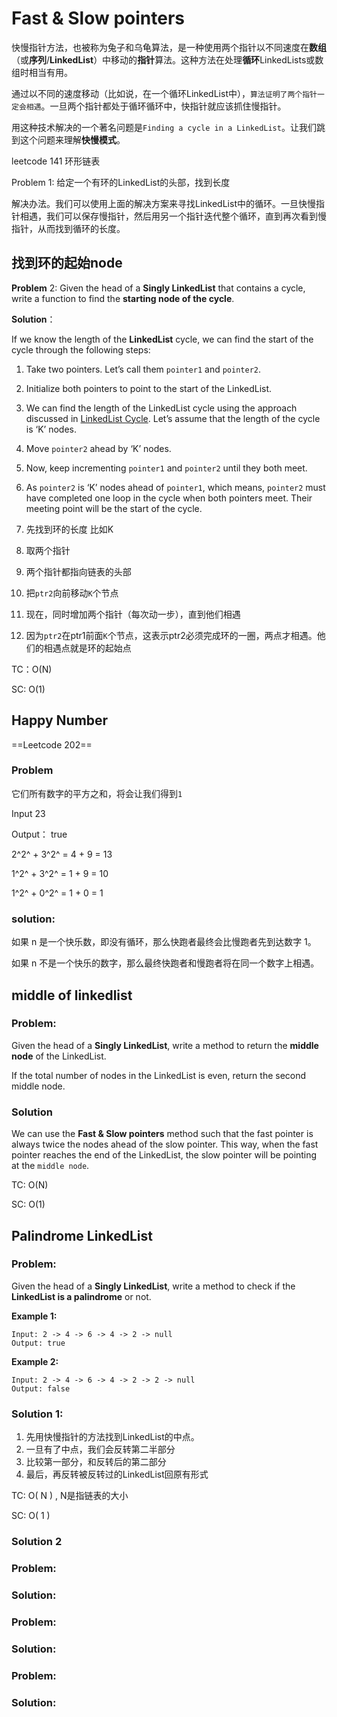 # Fast & Slow pointers





快慢指针方法，也被称为兔子和乌龟算法，是一种使用两个指针以不同速度在**数组**（或**序列**/**LinkedList**）中移动的**指针**算法。这种方法在处理**循环**LinkedLists或数组时相当有用。

通过以不同的速度移动（比如说，在一个循环LinkedList中），`算法证明了两个指针一定会相遇`。一旦两个指针都处于循环循环中，快指针就应该抓住慢指针。

用这种技术解决的一个著名问题是`Finding a cycle in a LinkedList`。让我们跳到这个问题来理解**快慢模式**。



leetcode 141 环形链表



Problem 1: 给定一个有环的LinkedList的头部，找到长度

解决办法。我们可以使用上面的解决方案来寻找LinkedList中的循环。一旦快慢指针相遇，我们可以保存慢指针，然后用另一个指针迭代整个循环，直到再次看到慢指针，从而找到循环的长度。



## 找到环的起始node

**Problem** 2: Given the head of a **Singly LinkedList** that contains a cycle, write a function to find the **starting node of the cycle**.

**Solution**：

If we know the length of the **LinkedList** cycle, we can find the start of the cycle through the following steps:

1. Take two pointers. Let’s call them `pointer1` and `pointer2`.
2. Initialize both pointers to point to the start of the LinkedList.
3. We can find the length of the LinkedList cycle using the approach discussed in [LinkedList Cycle](https://www.educative.io/collection/page/5668639101419520/5671464854355968/6556337280385024). Let’s assume that the length of the cycle is ‘K’ nodes.
4. Move `pointer2` ahead by ‘K’ nodes.
5. Now, keep incrementing `pointer1` and `pointer2` until they both meet.
6. As `pointer2` is ‘K’ nodes ahead of `pointer1`, which means, `pointer2` must have completed one loop in the cycle when both pointers meet. Their meeting point will be the start of the cycle.

1. 先找到环的长度 比如K
2. 取两个指针
3. 两个指针都指向链表的头部
4. 把`ptr2`向前移动`K`个节点
5. 现在，同时增加两个指针（每次动一步），直到他们相遇
6. 因为`ptr2`在ptr1前面`K`个节点，这表示ptr2必须完成环的一圈，两点才相遇。他们的相遇点就是环的起始点

TC：O(N)

SC:  O(1)



## Happy Number

==Leetcode 202==

### Problem

它们所有数字的平方之和，将会让我们得到`1`

Input 23

Output： true

2^2^ + 3^2^ = 4 + 9 = 13

1^2^ + 3^2^ = 1 + 9 = 10

1^2^ + 0^2^ = 1 + 0 = 1



### solution:

如果 n 是一个快乐数，即没有循环，那么快跑者最终会比慢跑者先到达数字 1。

如果 n 不是一个快乐的数字，那么最终快跑者和慢跑者将在同一个数字上相遇。



## middle of linkedlist

### Problem:

Given the head of a **Singly LinkedList**, write a method to return the **middle node** of the LinkedList.



If the total number of nodes in the LinkedList is even, return the second middle node.

### Solution

We can use the **Fast & Slow pointers** method such that the fast pointer is always twice the nodes ahead of the slow pointer. This way, when the fast pointer reaches the end of the LinkedList, the slow pointer will be pointing at the `middle node`.



TC: O(N)

SC: O(1)



## Palindrome LinkedList



### Problem:

Given the head of a **Singly LinkedList**, write a method to check if the **LinkedList is a palindrome** or not.

**Example 1:**

```
Input: 2 -> 4 -> 6 -> 4 -> 2 -> null
Output: true
```

**Example 2:**

```
Input: 2 -> 4 -> 6 -> 4 -> 2 -> 2 -> null
Output: false
```

### Solution 1:

1. 先用快慢指针的方法找到LinkedList的中点。
2. 一旦有了中点，我们会反转第二半部分
3. 比较第一部分，和反转后的第二部分
4. 最后，再反转被反转过的LinkedList回原有形式

TC: O( N ) , N是指链表的大小

SC: O( 1 )



### Solution 2











### Problem:





### Solution:







### Problem:





### Solution:







### Problem:





### Solution:





